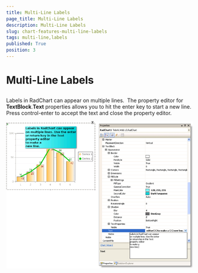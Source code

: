 ```yaml
---
title: Multi-Line Labels
page_title: Multi-Line Labels
description: Multi-Line Labels
slug: chart-features-multi-line-labels
tags: multi-line,labels
published: True
position: 3
---
```


# Multi-Line Labels



## 

Labels in RadChart can appear on multiple lines.  The property editor for __TextBlock__.__Text__ properties allows you to hit the enter key to start a new line. Press control-enter to accept the text and close the property editor.

![chart-features-multi-line-labels 001](images/chart-features-multi-line-labels001.png)
